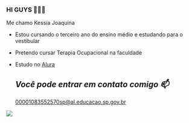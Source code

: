 ### HI GUYS 💛💗✨

 Me chamo Kessia Joaquina
- Estou cursando o terceiro ano do ensino médio e estudando para o vestibular
- Pretendo cursar Terapia Ocupacional na faculdade
- Estudo no [Alura](https://www.alura.com.br)

  ## *Você pode entrar em contato comigo 📫*
  
   00001083552570sp@al.educacao.sp.gov.br


![](https://media1.tenor.com/m/heA9KuvviGwAAAAC/tony-stark-iron-man.gif)
